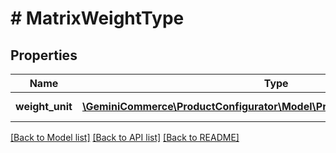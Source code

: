 # # MatrixWeightType


## Properties


Name | Type | Description | Notes
------------ | ------------- | ------------- | -------------
**weight_unit**| [**\GeminiCommerce\ProductConfigurator\Model\ProductconfiguratorWeightUnit**](ProductconfiguratorWeightUnit.md) |  for more information please, see Model/ProductconfiguratorWeightUnit.php  | [optional]


[[Back to Model list]](../../README.md#models) [[Back to API list]](../../README.md#endpoints) [[Back to README]](../../README.md)